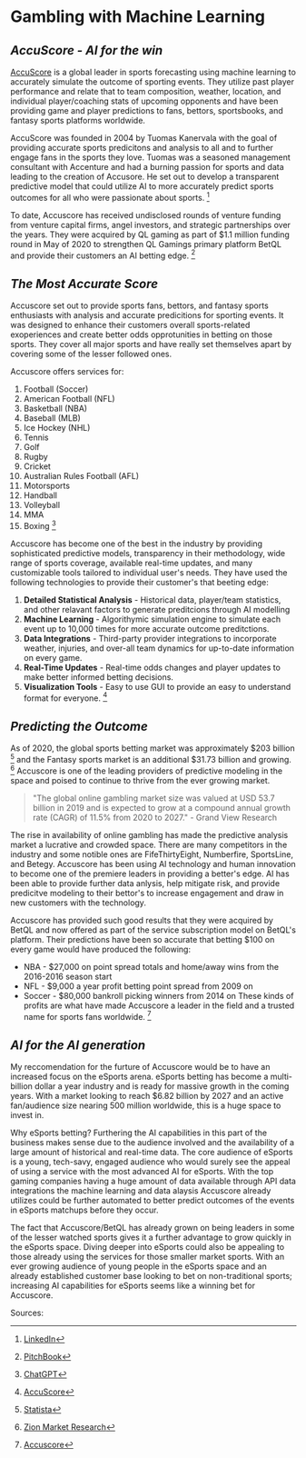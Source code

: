 # **Gambling with Machine Learning**
## *AccuScore - AI for the win*

[AccuScore](https://accuscore.com/) is a global leader in sports forecasting using machine learning to accurately simulate the outcome of sporting events.  They utilize past player performance and relate that to team composition, weather, location, and individual player/coaching stats of upcoming opponents and have been providing game and player predictions to fans, bettors, sportsbooks, and fantasy sports platforms worldwide.

AccuScore was founded in 2004 by Tuomas Kanervala with the goal of providing accurate sports predicitons and analysis to all and to further engage fans in the sports they love. Tuomas was a seasoned management consultant with Accenture and had a burning passion for sports and data leading to the creation of Accusore. He set out to develop a transparent predictive model that could utilize AI to more accurately predict sports outcomes for all who were passionate about sports. [^1]

To date, Accuscore has received undisclosed rounds of venture funding from venture capital firms, angel investors, and strategic partnerships over the years.  They were acquired by QL gaming as part of $1.1 million funding round in May of 2020 to strengthen QL Gamings primary platform BetQL and provide their customers an AI betting edge. [^2]

## *The Most Accurate Score*

Accuscore set out to provide sports fans, bettors, and fantasy sports enthusiasts with analysis and accurate predicitions for sporting events.  It was designed to enhance their customers overall sports-related exoperiences and create better odds opprotunities in betting on those sports.  They cover all major sports and have really set themselves apart by covering some of the lesser followed ones.  

Accuscore offers services for:
1. Football (Soccer)
2. American Football (NFL)
3. Basketball (NBA)
4. Baseball (MLB)
5. Ice Hockey (NHL)
6. Tennis
7. Golf
8. Rugby
9. Cricket
10. Australian Rules Football (AFL)
11. Motorsports
12. Handball
13. Volleyball
14. MMA
15. Boxing
[^3]

Accuscore has become one of the best in the industry by providing sophisticated predictive models, transparency in their methodology, wide range of sports coverage, available real-time updates, and many customizable tools tailored to individual user's needs. They have used the following technologies to provide their customer's that beeting edge:
1. __Detailed Statistical Analysis__ - Historical data, player/team statistics, and other relavant factors to generate preditcions through AI modelling 
2. __Machine Learning__ - Algorithymic simulation engine to simulate each event up to 10,000 times for more accurate outcome preditctions.
3. __Data Integrations__ - Third-party provider integrations to incorporate weather, injuries, and over-all team dynamics for up-to-date information on every game.
4. __Real-Time Updates__ - Real-time odds changes and player updates to make better informed betting decisions.
5. __Visualization Tools__ - Easy to use GUI to provide an easy to understand format for everyone.
[^4]

## *Predicting the Outcome*
As of 2020, the global sports betting market was approximately $203 billion [^5] and the Fantasy sports market is an additional $31.73 billion and growing. [^6] Accuscore is one of the leading providers of predictive modeling in the space and poised to continue to thrive from the ever growing market. 
>"The global online gambling market size was valued at USD 53.7 billion in 2019 and is expected to grow at a compound annual growth rate (CAGR) of 11.5% from 2020 to 2027." - Grand View Research

The rise in availability of online gambling has made the predictive analysis market a lucrative and crowded space.  There are many competitors in the industry and some notible ones are FifeThirtyEight, Numberfire, SportsLine, and Betegy. Accuscore has been using AI technology and human innovation to become one of the premiere leaders in providing a better's edge.  AI has been able to provide further data anlysis, help mitigate risk, and provide predicitve modeling to their bettor's to increase engagement and draw in new customers with the technology.

Accuscore has provided such good results that they were acquired by BetQL and now offered as part of the service subscription model on BetQL's platform.  Their predictions have been so accurate that betting $100 on every game would have produced the following:
 - NBA - $27,000 on point spread totals and home/away wins from the 2016-2016 season start
 - NFL - $9,000 a year profit betting point spread from 2009 on 
 - Soccer - $80,000 bankroll picking winners from 2014 on
These kinds of profits are what have made Accuscore a leader in the field and a trusted name for sports fans worldwide.
[^7]

## *AI for the AI generation*
My reccomendation for the furture of Accuscore would be to have an increased focus on the eSports arena.  eSports betting has become a multi-billion dollar a year industry and is ready for massive growth in the coming years.  With a market looking to reach $6.82 billion by 2027 and an active fan/audience size nearing 500 million worldwide, this is a huge space to invest in.

Why eSports betting?  Furthering the AI capabilities in this part of the business makes sense due to the audience involved and the availability of a large amount of historical and real-time data. The core audience of eSports is a young, tech-savy, engaged audience who would surely see the appeal of using a service with the most advanced AI for eSports. With the top gaming companies having a huge amount of data available through API data integrations the machine learning and data alaysis Accuscore already utilizes could be further automated to better predict outcomes of the events in eSports matchups before they occur.  

The fact that Accuscore/BetQL has already grown on being leaders in some of the lesser watched sports gives it a further advantage to grow quickly in the eSports space.  Diving deeper into eSports could also be appealing to those already using the services for those smaller market sports.  With an ever growing audience of young people in the eSports space and an already established customer base looking to bet on non-traditional sports; increasing AI capabilities for eSports seems like a winning bet for Accuscore.

Sources:
[^1]: [LinkedIn](https://www.linkedin.com/in/kanervala/?originalSubdomain=fi)
[^2]: [PitchBook](https://pitchbook.com/profiles/company/99032-95#overview)
[^3]: [ChatGPT](https://chatgpt.com)
[^4]: [AccuScore](https://accuscore.com/about-us)
[^5]: [Statista](https://www.statista.com/statistics/1154681/key-data-global-sports-betting-industry/)
[^6]: [Zion Market Research](https://www.zionmarketresearch.com/report/fantasy-sports-market)
[^7]: [Accuscore](https://accuscore.com/#)
